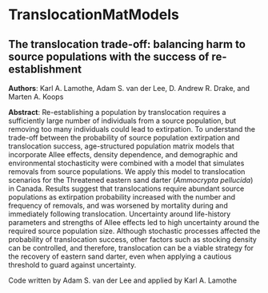 # TranslocationMatModels

## The translocation trade-off: balancing harm to source populations with the success of re-establishment
**Authors**: Karl A. Lamothe, Adam S. van der Lee, D. Andrew R. Drake, and Marten A. Koops

**Abstract**: Re-establishing a population by translocation requires a sufficiently large number of individuals from a source population, but removing too many individuals could lead to extirpation. To understand the trade-off between the probability of source population extirpation and translocation success, age-structured population matrix models that incorporate Allee effects, density dependence, and demographic and environmental stochasticity were combined with a model that simulates removals from source populations. We apply this model to translocation scenarios for the Threatened eastern sand darter (*Ammocrypta pellucida*) in Canada. Results suggest that translocations require abundant source populations as extirpation probability increased with the number and frequency of removals, and was worsened by mortality during and immediately following translocation. Uncertainty around life-history parameters and strengths of Allee effects led to high uncertainty around the required source population size. Although stochastic processes affected the probability of translocation success, other factors such as stocking density can be controlled, and therefore, translocation can be a viable strategy for the recovery of eastern sand darter, even when applying a cautious threshold to guard against uncertainty.

Code written by Adam S. van der Lee and applied by Karl A. Lamothe
